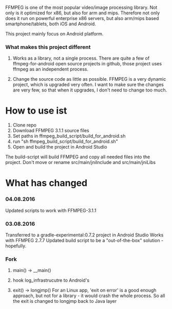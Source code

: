 FFMPEG is one of the most popular video/image processing library. Not only is it optimized for x86, but also for arm and
mips. Therefore not only does it run on powerful enterprise x86 servers, but also arm/mips based smartphone/tablets,
both iOS and Android.

This project mainly focus on Android platform.


### What makes this project different

1. Works as a library, not a single process. There are quite a few of ffmpeg-for-android open source projects in github,
those project uses ffmpeg as an independent process. 

2. Change the source code as little as possible. FFMPEG is a very dynamic project, which is upgraded very often. I want
to make sure the changes are very few, so that when it upgrades, I don't need to change too much.



# How to use ist

1. Clone repo
2. Download FFMPEG 3.1.1 source files
3. Set paths in ffmpeg_build_script/build_for_android.sh
4. run "sh ffmpeg_build_script/build_for_android.sh"
5. Open and build the project in Android Studio

The build-script will build FFMPEG and copy all needed files into the project.
Don't move or rename src/main/jniInclude and src/main/jniLibs



# What has changed

### 04.08.2016
Updated scripts to work with FFMPEG-3.1.1


### 03.08.2016
Transferred to a gradle-experimental:0.7.2 project in Android Studio
Works with FFMPEG 2.7.7
Updated build script to be a "out-of-the-box" solution - hopefully.


### Fork
1. main() -> __main()

2. hook log_infrastrucutre to Android's

3. exit() -> longjmp()
For an Linux app, 'exit on error' is a good enough approach, but not for a library - it would crash the whole process.
So all the exit is changed to longjmp back to Java layer




